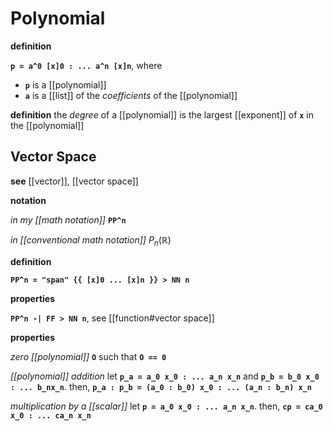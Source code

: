 # Polynomial

**definition**

**`p = a^0 [x]0 : ... a^n [x]n`**, where

- **`p`** is a [[polynomial]]
- **`a`** is a [[list]] of the _coefficients_ of the [[polynomial]]

**definition** the _degree_ of a [[polynomial]] is the largest [[exponent]] of **`x`** in the [[polynomial]]

## Vector Space

**see** [[vector]], [[vector space]]

**notation**

_in my [[math notation]]_ **`PP^n`**

_in [[conventional math notation]]_ $P_n(\mathbb R)$

**definition**

**`PP^n = "span" {{ [x]0 ... [x]n }} > NN n`**

**properties**

**`PP^n -| FF > NN n`**, see [[function#vector space]]

**properties**

_zero [[polynomial]]_ **`O`** such that **`O == 0`**

_[[polynomial]] addition_ let **`p_a = a_0 x_0 : ... a_n x_n`** and **`p_b = b_0 x_0 : ... b_nx_n`**. then, **`p_a : p_b = (a_0 : b_0) x_0 : ... (a_n : b_n) x_n`**

_multiplication by a [[scalar]]_ let **`p = a_0 x_0 : ... a_n x_n`**. then, **`cp = ca_0 x_0 : ... ca_n x_n`**
